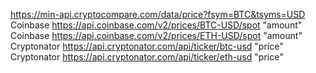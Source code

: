 https://min-api.cryptocompare.com/data/price?fsym=BTC&tsyms=USD
Coinbase	https://api.coinbase.com/v2/prices/BTC-USD/spot	"amount"
Coinbase	https://api.coinbase.com/v2/prices/ETH-USD/spot	"amount"
Cryptonator	https://api.cryptonator.com/api/ticker/btc-usd	"price"
Cryptonator	https://api.cryptonator.com/api/ticker/eth-usd	"price"
